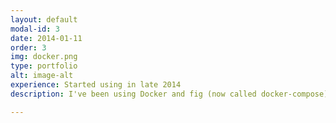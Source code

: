 ```yaml
---
layout: default
modal-id: 3
date: 2014-01-11
order: 3
img: docker.png
type: portfolio
alt: image-alt
experience: Started using in late 2014
description: I've been using Docker and fig (now called docker-compose) to help deploy complex services on the cloud. Docker also allows to ease the develop/test/deploy cycle.

---
```

